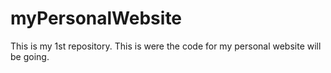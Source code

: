 # myPersonalWebsite
This is my 1st repository. This is were the code for my personal website will be going.
